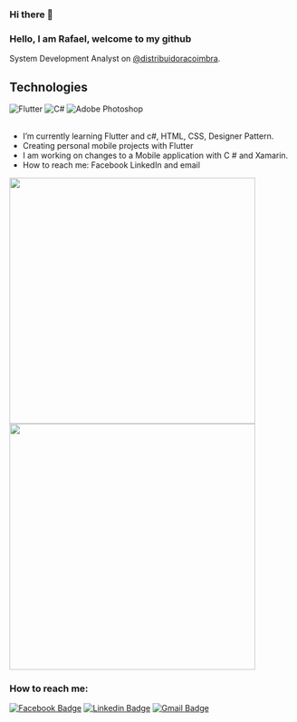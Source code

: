 ### Hi there 👋

### Hello, I am Rafael, welcome to my github
System Development Analyst on  [@distribuidoracoimbra](https://github.com/orgs/distribuidoracoimbra).

## Technologies

<div text-align="justify">
<img alt="Flutter" src="https://img.shields.io/badge/Flutter-%2302569B.svg?style=for-the-badge&logo=Flutter&logoColor=white"/>
<img alt="C#" src="https://img.shields.io/badge/c%23%20-%23239120.svg?&style=for-the-badge&logo=c-sharp&logoColor=white"/>
<img alt="Adobe Photoshop" src="https://img.shields.io/badge/adobe%20photoshop%20-%2331A8FF.svg?&style=for-the-badge&logo=adobe%20photoshop&logoColor=white"/>
</div>
<br>

- I’m currently learning Flutter and c#, HTML, CSS, Designer Pattern.
- Creating personal mobile projects with Flutter
- I am working on changes to a Mobile application with C # and Xamarin.
- How to reach me: Facebook LinkedIn and email

<img width="434px" src="https://github-readme-stats.vercel.app/api/top-langs/?username=rafamadson&langs_count=8)](https://github.com/rafamadson/" />
<img width="434px" src="https://github-readme-stats.vercel.app/api?username=rafamadson&hide=contribs,prs" />

### How to reach me:
[![Facebook Badge](https://img.shields.io/badge/-@RafaMadson-6633cc?style=flat-square&labelColor=6633cc&logo=Facebook&logoColor=white&link=https://facebook.com/rafaelmadson16)](https://facebook.com/rafaelmadson16) 
[![Linkedin Badge](https://img.shields.io/badge/-Rafael%20Madson-6633cc?style=flat-square&logo=Linkedin&logoColor=white&link=https://www.linkedin.com/in/rafael-madson-33262312b/)](https://www.linkedin.com/in/rafael-madson-33262312b/) 
[![Gmail Badge](https://img.shields.io/badge/-rafaelmadson15@gmail.com-6633cc?style=flat-square&logo=Gmail&logoColor=white&link=mailto:rafaelmadson15@gmail.com)](mailto:rafaelmadson15@gmail.com)




